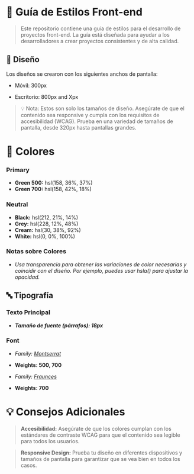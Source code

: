 # 🎨 Guía de Estilos Front-end

> Este repositorio contiene una guía de estilos para el desarrollo de proyectos front-end. La guía está diseñada para ayudar a los desarrolladores a crear proyectos consistentes y de alta calidad.

## 📏 Diseño

Los diseños se crearon con los siguientes anchos de pantalla:

- Móvil: 300px

- Escritorio: 800px and Xpx

> 💡 Nota: Estos son solo los tamaños de diseño. Asegúrate de que el contenido sea responsive y cumpla con los requisitos de accesibilidad (WCAG). Prueba en una variedad de tamaños de pantalla, desde 320px hasta pantallas grandes.

# 🎨 Colores

### Primary

- **Green 500:** hsl(158, 36%, 37%)
- **Green 700:** hsl(158, 42%, 18%)

### Neutral

- **Black:** hsl(212, 21%, 14%)
- **Grey:** hsl(228, 12%, 48%)
- **Cream:** hsl(30, 38%, 92%)
- **White:** hsl(0, 0%, 100%)

### Notas sobre Colores

- _Usa transparencia para obtener las variaciones de color necesarias y coincidir con el diseño. Por ejemplo, puedes usar hsla() para ajustar la opacidad._

## 🔤 Tipografía

### Texto Principal

- **_Tamaño de fuente (párrafos): 18px_**

### Font

- _Family: [Montserrat](https://fonts.google.com/specimen/Montserrat)_
- **Weights: 500, 700**

- _Family: [Fraunces](https://fonts.google.com/specimen/Fraunces)_
- **Weights: 700**

# 💡 Consejos Adicionales

> **Accesibilidad:** Asegúrate de que los colores cumplan con los estándares de contraste WCAG para que el contenido sea legible para todos los usuarios.

> **Responsive Design:** Prueba tu diseño en diferentes dispositivos y tamaños de pantalla para garantizar que se vea bien en todos los casos.
